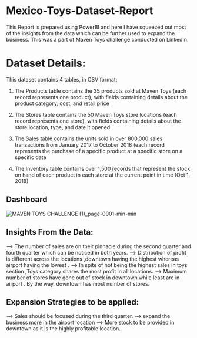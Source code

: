 # Mexico-Toys-Dataset-Report
This Report is prepared using PowerBI and here I have squeezed out most of the insights from the data which can be further used to expand the business. This was a part of Maven Toys challenge  conducted on LinkedIn.  


# Dataset Details:
This dataset contains 4 tables, in CSV format:

1)  The Products table contains the 35 products sold at Maven Toys (each record represents one product), with fields containing details about the product category, cost, and retail price

2) The Stores table contains the 50 Maven Toys store locations (each record represents one store), with fields containing details about the store location, type, and date it opened

3) The Sales table contains the units sold in over 800,000 sales transactions from January 2017 to October 2018 (each record represents the purchase of a specific product at a specific store on a specific date

4) The Inventory table contains over 1,500 records that represent the stock on hand of each product in each store at the current point in time (Oct 1, 2018)

## Dashboard
![MAVEN TOYS CHALLENGE (1)_page-0001-min-min](https://user-images.githubusercontent.com/53222813/119810125-61b52280-bf03-11eb-9834-05b3dbc65c3e.jpg)

## Insights From the Data:

--> The number of sales are on their pinnacle during the second quarter and fourth quarter which can be noticed in both years.
--> Distribution of profit is different across the locations ,downtown having the highest whereas airport having the lowest .
--> In spite of not being the highest sales in toys section ,Toys category shares the most profit in all locations.
--> Maximum number of stores have gone out of stock in downtown while least are in airport . By the way, downtown has most number of stores.

## Expansion Strategies to be applied:

--> Sales should be focused during the third quarter.
--> expand the business more in the airport location
--> More stock to be provided in downtown as it is the highly profitable location.
